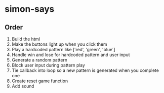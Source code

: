 # simon-says

## Order

1. Build the html
2. Make the buttons light up when you click them
3. Play a hardcoded pattern like ['red', 'green', 'blue']
4. Handle win and lose for hardcoded pattern and user input
5. Generate a random pattern
6. Block user input during pattern play
7. Tie callback into loop so a new pattern is generated when you complete one
8. Create reset game function
9. Add sound
